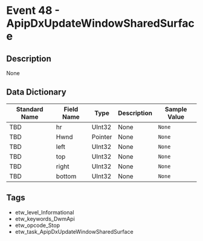 # Event 48 - ApipDxUpdateWindowSharedSurface

## Description
None

## Data Dictionary
|Standard Name|Field Name|Type|Description|Sample Value|
|---|---|---|---|---|
|TBD|hr|UInt32|None|`None`|
|TBD|Hwnd|Pointer|None|`None`|
|TBD|left|UInt32|None|`None`|
|TBD|top|UInt32|None|`None`|
|TBD|right|UInt32|None|`None`|
|TBD|bottom|UInt32|None|`None`|

## Tags
* etw_level_Informational
* etw_keywords_DwmApi
* etw_opcode_Stop
* etw_task_ApipDxUpdateWindowSharedSurface